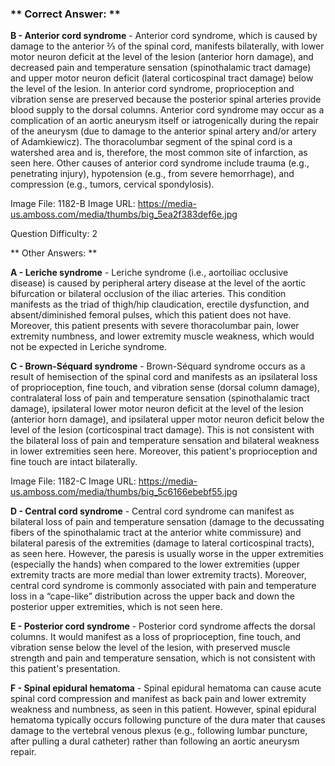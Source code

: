 ### ** Correct Answer: **

**B - Anterior cord syndrome** - Anterior cord syndrome, which is caused by damage to the anterior ⅔ of the spinal cord, manifests bilaterally, with lower motor neuron deficit at the level of the lesion (anterior horn damage), and decreased pain and temperature sensation (spinothalamic tract damage) and upper motor neuron deficit (lateral corticospinal tract damage) below the level of the lesion. In anterior cord syndrome, proprioception and vibration sense are preserved because the posterior spinal arteries provide blood supply to the dorsal columns. Anterior cord syndrome may occur as a complication of an aortic aneurysm itself or iatrogenically during the repair of the aneurysm (due to damage to the anterior spinal artery and/or artery of Adamkiewicz). The thoracolumbar segment of the spinal cord is a watershed area and is, therefore, the most common site of infarction, as seen here. Other causes of anterior cord syndrome include trauma (e.g., penetrating injury), hypotension (e.g., from severe hemorrhage), and compression (e.g., tumors, cervical spondylosis).

Image File: 1182-B
Image URL: https://media-us.amboss.com/media/thumbs/big_5ea2f383def6e.jpg

Question Difficulty: 2

** Other Answers: **

**A - Leriche syndrome** - Leriche syndrome (i.e., aortoiliac occlusive disease) is caused by peripheral artery disease at the level of the aortic bifurcation or bilateral occlusion of the iliac arteries. This condition manifests as the triad of thigh/hip claudication, erectile dysfunction, and absent/diminished femoral pulses, which this patient does not have. Moreover, this patient presents with severe thoracolumbar pain, lower extremity numbness, and lower extremity muscle weakness, which would not be expected in Leriche syndrome.

**C - Brown-Séquard syndrome** - Brown-Séquard syndrome occurs as a result of hemisection of the spinal cord and manifests as an ipsilateral loss of proprioception, fine touch, and vibration sense (dorsal column damage), contralateral loss of pain and temperature sensation (spinothalamic tract damage), ipsilateral lower motor neuron deficit at the level of the lesion (anterior horn damage), and ipsilateral upper motor neuron deficit below the level of the lesion (corticospinal tract damage). This is not consistent with the bilateral loss of pain and temperature sensation and bilateral weakness in lower extremities seen here. Moreover, this patient's proprioception and fine touch are intact bilaterally.

Image File: 1182-C
Image URL: https://media-us.amboss.com/media/thumbs/big_5c6166ebebf55.jpg

**D - Central cord syndrome** - Central cord syndrome can manifest as bilateral loss of pain and temperature sensation (damage to the decussating fibers of the spinothalamic tract at the anterior white commissure) and bilateral paresis of the extremities (damage to lateral corticospinal tracts), as seen here. However, the paresis is usually worse in the upper extremities (especially the hands) when compared to the lower extremities (upper extremity tracts are more medial than lower extremity tracts). Moreover, central cord syndrome is commonly associated with pain and temperature loss in a “cape-like” distribution across the upper back and down the posterior upper extremities, which is not seen here.

**E - Posterior cord syndrome** - Posterior cord syndrome affects the dorsal columns. It would manifest as a loss of proprioception, fine touch, and vibration sense below the level of the lesion, with preserved muscle strength and pain and temperature sensation, which is not consistent with this patient's presentation.

**F - Spinal epidural hematoma** - Spinal epidural hematoma can cause acute spinal cord compression and manifest as back pain and lower extremity weakness and numbness, as seen in this patient. However, spinal epidural hematoma typically occurs following puncture of the dura mater that causes damage to the vertebral venous plexus (e.g., following lumbar puncture, after pulling a dural catheter) rather than following an aortic aneurysm repair.


